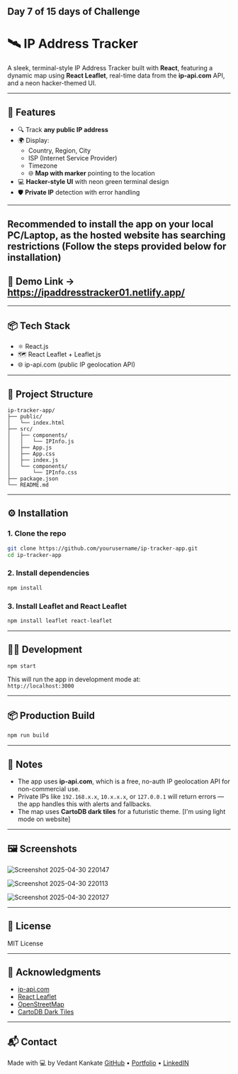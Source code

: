 ## Day 7 of 15 days of Challenge


# 🛰️ IP Address Tracker

A sleek, terminal-style IP Address Tracker built with **React**, featuring a dynamic map using **React Leaflet**, real-time data from the **ip-api.com** API, and a neon hacker-themed UI.

---

## 🚀 Features

- 🔍 Track **any public IP address**
- 🌍 Display:
  - Country, Region, City
  - ISP (Internet Service Provider)
  - Timezone
  - 🌐 **Map with marker** pointing to the location
- 💻 **Hacker-style UI** with neon green terminal design
- 🛡️ **Private IP** detection with error handling

---

## Recommended to install the app on your local PC/Laptop, as the hosted website has searching restrictions (Follow the steps provided below for installation)

## 🧪 Demo Link -> https://ipaddresstracker01.netlify.app/

---

## 📦 Tech Stack

- ⚛️ React.js
- 🗺️ React Leaflet + Leaflet.js
- 🌐 ip-api.com (public IP geolocation API)

---

## 📁 Project Structure

```
ip-tracker-app/
├── public/
│   └── index.html
├── src/
│   ├── components/
│   │   └── IPInfo.js
│   ├── App.js
│   ├── App.css
│   ├── index.js
│   └── components/
│       └── IPInfo.css
├── package.json
└── README.md
```

---

## ⚙️ Installation

### 1. Clone the repo

```bash
git clone https://github.com/yourusername/ip-tracker-app.git
cd ip-tracker-app
```

### 2. Install dependencies

```bash
npm install
```

### 3. Install Leaflet and React Leaflet

```bash
npm install leaflet react-leaflet
```

---

## 🧑‍💻 Development

```bash
npm start
```

This will run the app in development mode at:  
`http://localhost:3000`

---

## 📦 Production Build

```bash
npm run build
```

---

## 🧠 Notes

- The app uses **ip-api.com**, which is a free, no-auth IP geolocation API for non-commercial use.
- Private IPs like `192.168.x.x`, `10.x.x.x`, or `127.0.0.1` will return errors — the app handles this with alerts and fallbacks.
- The map uses **CartoDB dark tiles** for a futuristic theme. [I'm using light mode on website]

---

## 🖼️ Screenshots

![Screenshot 2025-04-30 220147](https://github.com/user-attachments/assets/6614e35f-7956-46a9-aad6-e1c4e294590b)

![Screenshot 2025-04-30 220113](https://github.com/user-attachments/assets/23dc7860-8545-46f6-8677-2fe5ec7758db)

![Screenshot 2025-04-30 220127](https://github.com/user-attachments/assets/ce14e5e8-1c88-4655-815a-a0f5745ce94e)

---

## 📜 License

MIT License

---

## 🙌 Acknowledgments

- [ip-api.com](https://ip-api.com)
- [React Leaflet](https://react-leaflet.js.org/)
- [OpenStreetMap](https://www.openstreetmap.org/)
- [CartoDB Dark Tiles](https://carto.com)

---

## 📬 Contact

Made with 💻 by Vedant Kankate 
[GitHub](https://github.com/vedant2402) • [Portfolio](https://vedant-kankate.netlify.app/) • [LinkedIN](https://www.linkedin.com/in/vedant-kankate/)
